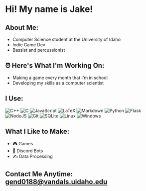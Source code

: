 # Hi! My name is Jake!

## About Me:
- Computer Science student at the University of Idaho
- Indie Game Dev
- Bassist and percussionist

## ⏰ Here's What I'm Working On:
- Making a game every month that I'm in school
- Developing my skills as a computer scientist

## I Use:
![C++](https://img.shields.io/badge/-C++-blue?logo=cplusplus)
![C](https://img.shields.io/badge/c-%2300599C.svg?logo=c&logoColor=white)
![JavaScript](https://img.shields.io/badge/javascript-%23323330.svg?logo=javascript&logoColor=%23F7DF1E)
![LaTeX](https://img.shields.io/badge/latex-%23008080.svg?logo=latex&logoColor=white)
![Markdown](https://img.shields.io/badge/markdown-%23000000.svg?logo=markdown&logoColor=white)
![Python](https://img.shields.io/badge/python-3670A0?logo=python&logoColor=ffdd54)
![Flask](https://img.shields.io/badge/flask-%23000.svg?logo=flask&logoColor=white)
![NodeJS](https://img.shields.io/badge/node.js-6DA55F?logo=node.js&logoColor=white)
![Git](https://img.shields.io/badge/git-%23F05033.svg?logo=git&logoColor=white)
![SQLite](https://img.shields.io/badge/sqlite-%2307405e.svg?logo=sqlite&logoColor=white)
![Linux](https://img.shields.io/badge/Linux-FCC624?logo=linux&logoColor=black)
![Windows](https://img.shields.io/badge/Windows-0078D6?logo=windows&logoColor=white)

## What I Like to Make:
- 🎮 Games
- 🤖 Discord Bots
- ✍️ Data Processing

## Contact Me Anytime: gend0188@vandals.uidaho.edu


<!--
**JakeG2004/JakeG2004** is a ✨ _special_ ✨ repository because its `README.md` (this file) appears on your GitHub profile.

Here are some ideas to get you started:

- 🔭 I’m currently working on ...
- 🌱 I’m currently learning ...
- 👯 I’m looking to collaborate on ...
- 🤔 I’m looking for help with ...
- 💬 Ask me about ...
- 📫 How to reach me: ...
- 😄 Pronouns: ...
- ⚡ Fun fact: ...
-->
